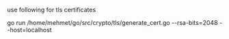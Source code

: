 use following for tls certificates

go run /home/mehmet/go/src/crypto/tls/generate_cert.go --rsa-bits=2048 --host=localhost
